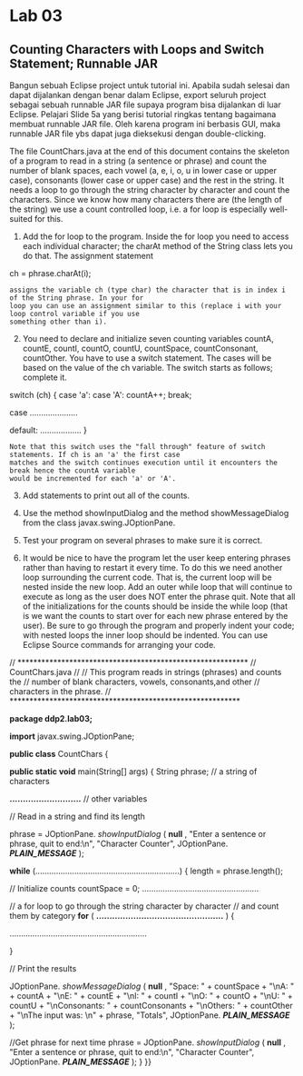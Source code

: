 # Lab 03

## Counting Characters with Loops and Switch Statement; Runnable JAR

Bangun sebuah Eclipse project untuk tutorial ini. Apabila sudah selesai dan dapat dijalankan dengan
benar dalam Eclipse, export seluruh project sebagai sebuah runnable JAR file supaya program bisa
dijalankan di luar Eclipse. Pelajari Slide 5a yang berisi tutorial ringkas tentang bagaimana membuat
runnable JAR file. Oleh karena program ini berbasis GUI, maka runnable JAR file ybs dapat juga
dieksekusi dengan double-clicking.

The file CountChars.java at the end of this document contains the skeleton of a program to read in a
string (a sentence or phrase) and count the number of blank spaces, each vowel (a, e, i, o, u in lower case
or upper case), consonants (lower case or upper case) and the rest in the string. It needs a loop to go
through the string character by character and count the characters. Since we know how many characters
there are (the length of the string) we use a count controlled loop, i.e. a for loop is especially well-suited
for this.

1. Add the for loop to the program. Inside the for loop you need to access each individual character; the
    charAt method of the String class lets you do that. The assignment statement

ch = phrase.charAt(i);

```
assigns the variable ch (type char) the character that is in index i of the String phrase. In your for
loop you can use an assignment similar to this (replace i with your loop control variable if you use
something other than i).
```
2. You need to declare and initialize seven counting variables countA, countE, countI, countO,
countU, countSpace, countConsonant, countOther. You have to use a switch statement. The cases
will be based on the value of the ch variable. The switch starts as follows; complete it.

switch (ch)
{
case 'a':
case 'A': countA++;
break;

case .....................

default: ..................
}

```
Note that this switch uses the "fall through" feature of switch statements. If ch is an 'a' the first case
matches and the switch continues execution until it encounters the break hence the countA variable
would be incremented for each 'a' or 'A'.
```
3. Add statements to print out all of the counts.


4. Use the method showInputDialog and the method showMessageDialog from the class
    javax.swing.JOptionPane.

5. Test your program on several phrases to make sure it is correct.

6. It would be nice to have the program let the user keep entering phrases rather than having to restart it
every time. To do this we need another loop surrounding the current code. That is, the current loop
will be nested inside the new loop. Add an outer while loop that will continue to execute as long as
the user does NOT enter the phrase quit. Note that all of the initializations for the counts should be
inside the while loop (that is we want the counts to start over for each new phrase entered by the
user). Be sure to go through the program and properly indent your code; with nested loops the inner
loop should be indented. You can use Eclipse Source commands for arranging your code.


// **********************************************************
// CountChars.java
//
// This program reads in strings (phrases) and counts the
// number of blank characters, vowels, consonants,and other
// characters in the phrase.
// **********************************************************

**package ddp2.lab03;**

**import** javax.swing.JOptionPane;

**public class** CountChars {

**public static void** main(String[] args) {
String phrase; // a string of characters

**...........................** // other variables

// Read in a string and find its length

phrase = JOptionPane. _showInputDialog_ ( **null** ,
"Enter a sentence or phrase, quit to end:\n",
"Character Counter", JOptionPane. **_PLAIN_MESSAGE_** );

**while** (...............................................................) {
length = phrase.length();

// Initialize counts
countSpace = 0;
...................................................

// a for loop to go through the string character by character
// and count them by category
**for** ( **................................................** ) {

............................................................

}

// Print the results

JOptionPane. _showMessageDialog_ ( **null** ,
"Space: " + countSpace + "\nA: " + countA + "\nE: " +
countE + "\nI: " + countI + "\nO: " + countO +
"\nU: " + countU + "\nConsonants: " + countConsonants +
"\nOthers: " + countOther + "\nThe input was: \n" +
phrase, "Totals", JOptionPane. **_PLAIN_MESSAGE_** );

//Get phrase for next time
phrase = JOptionPane. _showInputDialog_ ( **null** ,
"Enter a sentence or phrase, quit to end:\n",
"Character Counter", JOptionPane. **_PLAIN_MESSAGE_** );
}
}}